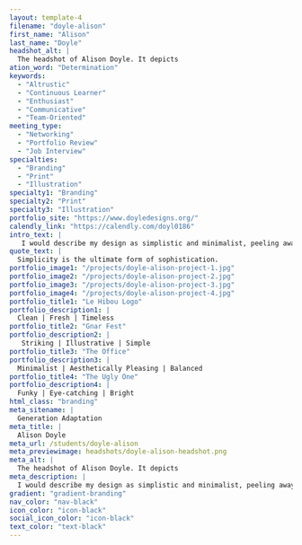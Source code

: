 ```yaml
---
layout: template-4
filename: "doyle-alison" 
first_name: "Alison"
last_name: "Doyle"
headshot_alt: |
  The headshot of Alison Doyle. It depicts
ation_word: "Determination"
keywords:
  - "Altrustic"
  - "Continuous Learner"
  - "Enthusiast"
  - "Communicative"
  - "Team-Oriented"
meeting_type:
  - "Networking"
  - "Portfolio Review"
  - "Job Interview"
specialties:
  - "Branding"
  - "Print"
  - "Illustration"
specialty1: "Branding"
specialty2: "Print"
specialty3: "Illustration"
portfolio_site: "https://www.doyledesigns.org/"
calendly_link: "https://calendly.com/doyl0186"
intro_text: |
   I would describe my design as simplistic and minimalist, peeling away the unecessary layers until you’re left with a raw product that is easily-consumable and well understood. 
quote_text: |
  Simplicity is the ultimate form of sophistication.
portfolio_image1: "/projects/doyle-alison-project-1.jpg"
portfolio_image2: "/projects/doyle-alison-project-2.jpg"
portfolio_image3: "/projects/doyle-alison-project-3.jpg"
portfolio_image4: "/projects/doyle-alison-project-4.jpg"
portfolio_title1: "Le Hibou Logo"
portfolio_description1: |
  Clean | Fresh | Timeless
portfolio_title2: "Gnar Fest"
portfolio_description2: |
   Striking | Illustrative | Simple
portfolio_title3: "The Office"
portfolio_description3: |
  Minimalist | Aesthetically Pleasing | Balanced
portfolio_title4: "The Ugly One"
portfolio_description4: |
  Funky | Eye-catching | Bright
html_class: "branding"
meta_sitename: |
  Generation Adaptation
meta_title: |
  Alison Doyle
meta_url: /students/doyle-alison
meta_previewimage: headshots/doyle-alison-headshot.png
meta_alt: |
  The headshot of Alison Doyle. It depicts
meta_description: |
  I would describe my design as simplistic and minimalist, peeling away the unecessary layers until you’re left with a raw product that is easily-consumable and well understood. 
gradient: "gradient-branding"
nav_color: "nav-black"
icon_color: "icon-black"
social_icon_color: "icon-black"
text_color: "text-black"
---
```


